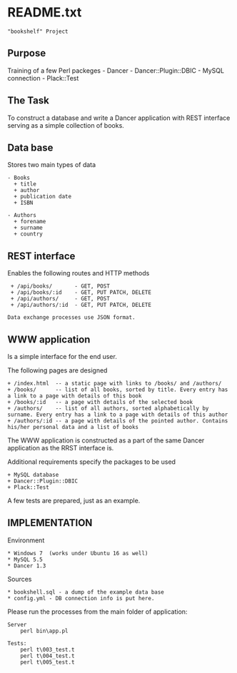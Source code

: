 README.txt
==========

    "bookshelf" Project

## Purpose

Training of a few Perl packeges
         - Dancer
         - Dancer::Plugin::DBIC
         - MySQL connection
         - Plack::Test

## The Task

To construct a database and write a Dancer application with REST interface
       serving as a simple collection of books.

## Data base

Stores two main types of data

    - Books
      + title
      + author
      + publication date
      + ISBN
    
    - Authors
      + forename
      + surname
      + country

## REST interface

Enables the following routes and HTTP methods

     + /api/books/       - GET, POST
     + /api/books/:id    - GET, PUT PATCH, DELETE
     + /api/authors/     - GET, POST
     + /api/authors/:id  - GET, PUT PATCH, DELETE
    
    Data exchange processes use JSON format.

## WWW application

Is a simple interface for the end user.

The following pages are designed

    + /index.html  -- a static page with links to /books/ and /authors/
    + /books/      -- list of all books, sorted by title. Every entry has a link to a page with details of this book
    + /books/:id   -- a page with details of the selected book
    + /authors/    -- list of all authors, sorted alphabetically by surname. Every entry has a link to a page with details of this author
    + /authors/:id -- a page with details of the pointed author. Contains his/her personal data and a list of books
    
The WWW application is constructed as a part of the same Dancer application as the RRST interface is.

Additional requirements specify the packages to be used

    + MySQL database
    + Dancer::Plugin::DBIC
    + Plack::Test

A few tests are prepared, just as an example.




## IMPLEMENTATION

Environment

    * Windows 7  (works under Ubuntu 16 as well)
    * MySQL 5.5
    * Dancer 1.3


Sources

    * bookshell.sql - a dump of the example data base
    * config.yml - DB connection info is put here.


Please run the processes from the main folder of application:

    Server
        perl bin\app.pl

    Tests:
        perl t\003_test.t
        perl t\004_test.t
        perl t\005_test.t
